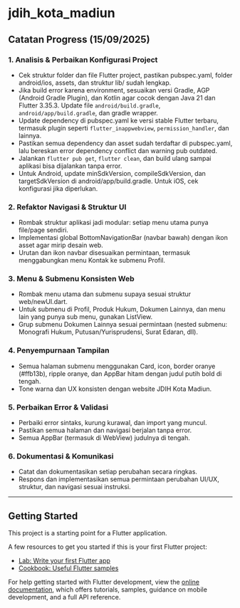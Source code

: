 
# jdih_kota_madiun

## Catatan Progress (15/09/2025)

### 1. Analisis & Perbaikan Konfigurasi Project

- Cek struktur folder dan file Flutter project, pastikan pubspec.yaml, folder android/ios, assets, dan struktur lib/ sudah lengkap.
- Jika build error karena environment, sesuaikan versi Gradle, AGP (Android Gradle Plugin), dan Kotlin agar cocok dengan Java 21 dan Flutter 3.35.3. Update file `android/build.gradle`, `android/app/build.gradle`, dan gradle wrapper.
- Update dependency di pubspec.yaml ke versi stable Flutter terbaru, termasuk plugin seperti `flutter_inappwebview`, `permission_handler`, dan lainnya.
- Pastikan semua dependency dan asset sudah terdaftar di pubspec.yaml, lalu bereskan error dependency conflict dan warning pub outdated.
- Jalankan `flutter pub get`, `flutter clean`, dan build ulang sampai aplikasi bisa dijalankan tanpa error.
- Untuk Android, update minSdkVersion, compileSdkVersion, dan targetSdkVersion di android/app/build.gradle. Untuk iOS, cek konfigurasi jika diperlukan.


### 2. Refaktor Navigasi & Struktur UI
- Rombak struktur aplikasi jadi modular: setiap menu utama punya file/page sendiri.
- Implementasi global BottomNavigationBar (navbar bawah) dengan ikon asset agar mirip desain web.
- Urutan dan ikon navbar disesuaikan permintaan, termasuk menggabungkan menu Kontak ke submenu Profil.


### 3. Menu & Submenu Konsisten Web
- Rombak menu utama dan submenu supaya sesuai struktur web/newUI.dart.
- Untuk submenu di Profil, Produk Hukum, Dokumen Lainnya, dan menu lain yang punya sub menu, gunakan ListView.
- Grup submenu Dokumen Lainnya sesuai permintaan (nested submenu: Monografi Hukum, Putusan/Yurisprudensi, Surat Edaran, dll).


### 4. Penyempurnaan Tampilan
- Semua halaman submenu menggunakan Card, icon, border oranye (#ffb13b), ripple oranye, dan AppBar hitam dengan judul putih bold di tengah.
- Tone warna dan UX konsisten dengan website JDIH Kota Madiun.


### 5. Perbaikan Error & Validasi
- Perbaiki error sintaks, kurung kurawal, dan import yang muncul.
- Pastikan semua halaman dan navigasi berjalan tanpa error.
- Semua AppBar (termasuk di WebView) judulnya di tengah.


### 6. Dokumentasi & Komunikasi
- Catat dan dokumentasikan setiap perubahan secara ringkas.
- Respons dan implementasikan semua permintaan perubahan UI/UX, struktur, dan navigasi sesuai instruksi.

---

## Getting Started

This project is a starting point for a Flutter application.

A few resources to get you started if this is your first Flutter project:

- [Lab: Write your first Flutter app](https://docs.flutter.dev/get-started/codelab)
- [Cookbook: Useful Flutter samples](https://docs.flutter.dev/cookbook)

For help getting started with Flutter development, view the
[online documentation](https://docs.flutter.dev/), which offers tutorials,
samples, guidance on mobile development, and a full API reference.
